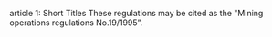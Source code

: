 article 1: Short Titles 
These regulations may be cited as the &quot;Mining operations regulations No.19&#x2F;1995”. 
<ul>
</ul>